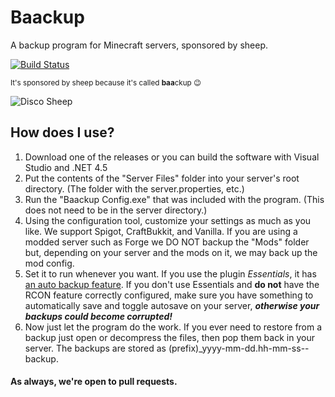 # Baackup
A backup program for Minecraft servers, sponsored by sheep.

[![Build Status](https://travis-ci.org/Fesarius/Baackup.svg?branch=master)](https://travis-ci.org/Fesarius/Baackup)

<sub>It's sponsored by sheep because it's called **baa**ckup :wink:</sub>


<img src="http://orig10.deviantart.net/8887/f/2013/346/f/1/disco_sheep_by_lockrikard-d6xo4oa.gif" alt="Disco Sheep" />


## How does I use?

1. Download one of the releases or you can build the software with Visual Studio and .NET 4.5
2. Put the contents of the "Server Files" folder into your server's root directory. (The folder with the server.properties, etc.)
3. Run the "Baackup Config.exe" that was included with the program. (This does not need to be in the server directory.)
4. Using the configuration tool, customize your settings as much as you like. We support Spigot, CraftBukkit, and Vanilla. If you are using a modded server such as Forge we DO NOT backup the "Mods" folder but, depending on your server and the mods on it, we may back up the mod config.
5. Set it to run whenever you want. If you use the plugin *Essentials*, it has [an auto backup feature](http://wiki.ess3.net/wiki/Backup). If you don't use Essentials and **do not** have the RCON feature correctly configured, make sure you have something to automatically save and toggle autosave on your server, ***otherwise your backups could become corrupted!***
6. Now just let the program do the work. If you ever need to restore from a backup just open or decompress the files, then pop them back in your server. The backups are stored as (prefix)_yyyy-mm-dd.hh-mm-ss--backup.

#### As always, we're open to pull requests.
